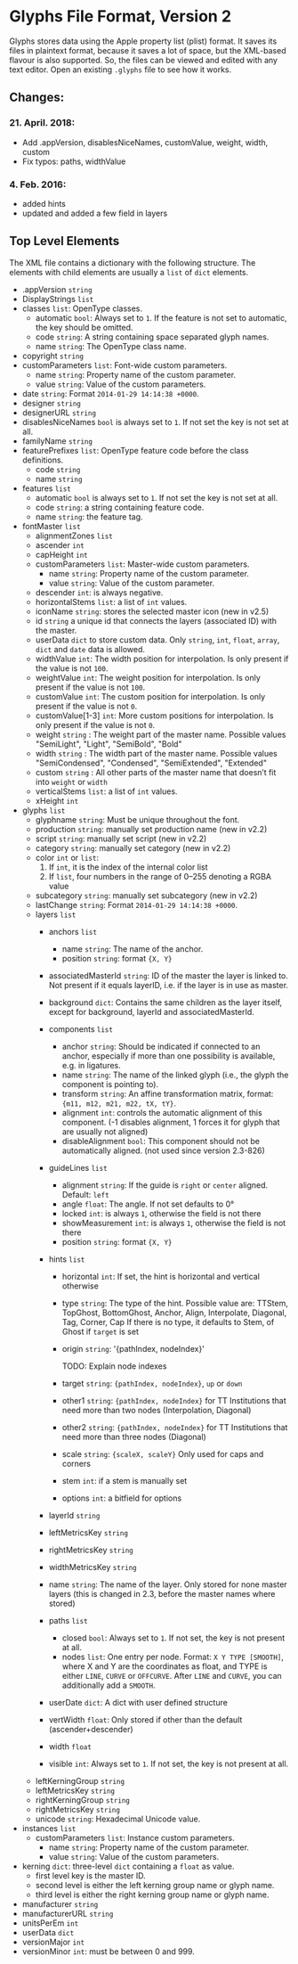 # Glyphs File Format, Version 2
Glyphs stores data using the Apple property list (plist) format. It saves its files in plaintext format, because it saves a lot of space, but the XML-based flavour is also supported. So, the files can be viewed and edited with any text editor. Open an existing `.glyphs` file to see how it works.

## Changes:
### 21. April. 2018:
- Add .appVersion, disablesNiceNames, customValue, weight, width, custom
- Fix typos: paths, widthValue

### 4. Feb. 2016:
- added hints
- updated and added a few field in layers

## Top Level Elements
The XML file contains a dictionary with the following structure. The elements with child elements are usually a `list` of `dict` elements.

* .appVersion `string`
* DisplayStrings `list`
* classes `list`: OpenType classes.
    * automatic `bool`: Always set to `1`. If the feature is not set to automatic, the key should be omitted.
    * code `string`: A string containing space separated glyph names.
    * name `string`: The OpenType class name.
* copyright `string`
* customParameters `list`: Font-wide custom parameters.
    * name `string`: Property name of the custom parameter.
    * value `string`: Value of the custom parameters.
* date `string`: Format `2014-01-29 14:14:38 +0000`.
* designer `string`
* designerURL `string`
* disablesNiceNames `bool` is always set to `1`. If not set the key is not set at all.
* familyName `string`
* featurePrefixes `list`: OpenType feature code before the class definitions.
    * code `string`
    * name `string`
* features `list`
    * automatic `bool` is always set to `1`. If not set the key is not set at all.
    * code `string`: a string containing feature code.
    * name `string`: the feature tag.
* fontMaster `list`
    * alignmentZones `list`
    * ascender `int`
    * capHeight `int`
    * customParameters `list`: Master-wide custom parameters.
        * name `string`: Property name of the custom parameter.
        * value `string`: Value of the custom parameter.
    * descender `int`: is always negative.
    * horizontalStems `list`: a list of `int` values.
    * iconName `string`: stores the selected master icon (new in v2.5)
    * id `string` a unique id that connects the layers (associated ID) with the master.
    * userData `dict` to store custom data. Only `string`, `int`, `float`, `array`, `dict` and `date` data is allowed.
    * widthValue `int`: The width position for interpolation. Is only present if the value is not `100`.
    * weightValue `int`: The weight position for interpolation. Is only present if the value is not `100`.
    * customValue `int`: The custom position for interpolation. Is only present if the value is not `0`.
    * customValue[1-3] `int`: More custom positions for interpolation. Is only present if the value is not `0`.
    * weight `string` : The weight part of the master name. Possible values "SemiLight", "Light", "SemiBold", "Bold"
    * width `string` : The width part of the master name. Possible values "SemiCondensed", "Condensed", "SemiExtended", "Extended"
    * custom `string` : All other parts of the master name that doesn’t fit into `weight` or `width`
    * verticalStems `list`: a list of `int` values.
    * xHeight `int`
* glyphs `list`
    * glyphname `string`: Must be unique throughout the font.
    * production `string`: manually set production name (new in v2.2)
    * script `string`: manually set script (new in v2.2)
    * category `string`: manually set category (new in v2.2)
    * color `int` or `list`: 
        1. If `int`, it is the index of the internal color list
        2. If `list`, four numbers in the range of 0–255 denoting a RGBA value
    * subcategory `string`: manually set subcategory (new in v2.2)
    * lastChange `string`: Format `2014-01-29 14:14:38 +0000`.
    * layers `list`
        * anchors `list`
            * name `string`: The name of the anchor.
            * position `string`: format `{X, Y}`
        * associatedMasterId `string`: ID of the master the layer is linked to. Not present if it equals layerID, i.e. if the layer is in use as master.
        * background `dict`: Contains the same children as the layer itself, except for background, layerId and associatedMasterId.
        * components `list`
            * anchor `string`: Should be indicated if connected to an anchor, especially if more than one possibility is available, e.g. in ligatures.
            * name `string`: The name of the linked glyph (i.e., the glyph the component is pointing to).
            * transform `string`: An affine transformation matrix, format: `{m11, m12, m21, m22, tX, tY}`.
            * alignment `int`: controls the automatic alignment of this component. (-1 disables alignment, 1 forces it for glyph that are usually not aligned)
            * disableAlignment `bool`: This component should not be automatically aligned. (not used since version 2.3-826)
            
        * guideLines `list`
            * alignment `string`: If the guide is `right` or `center` aligned. Default: `left`
            * angle `float`: The angle. If not set defaults to 0°
            * locked `int`: is always `1`, otherwise the field is not there
            * showMeasurement `int`: is always `1`, otherwise the field is not there
            * position `string`: format `{X, Y}`
        * hints `list`
            * horizontal `int`: If set, the hint is horizontal and vertical otherwise
            * type `string`: The type of the hint. Possible value are: TTStem, TopGhost, BottomGhost, Anchor, Align, Interpolate, Diagonal, Tag, Corner, Cap
                If there is no type, it defaults to Stem, of Ghost if `target` is set
            * origin `string`: '{pathIndex, nodeIndex}'
                
                TODO: Explain node indexes
            * target `string`: `{pathIndex, nodeIndex}`, `up` or `down`
            * other1 `string`: `{pathIndex, nodeIndex}` for TT Institutions that need more than two nodes (Interpolation, Diagonal)
            * other2 `string`: `{pathIndex, nodeIndex}` for TT Institutions that need more than three nodes (Diagonal)
            * scale `string`: `{scaleX, scaleY}` Only used for caps and corners
            * stem `int`: if a stem is manually set
            * options `int`: a bitfield for options
        * layerId `string`
        * leftMetricsKey `string`
        * rightMetricsKey `string`
        * widthMetricsKey `string`
        * name `string`: The name of the layer. Only stored for none master layers (this is changed in 2.3, before the master names where stored)
        * paths `list`
            * closed `bool`: Always set to `1`. If not set, the key is not present at all.
            * nodes `list`: One entry per node. Format: `X Y TYPE [SMOOTH]`, where X and Y are the coordinates as float, and TYPE is either `LINE`, `CURVE` or `OFFCURVE`. After `LINE` and `CURVE`, you can additionally add a `SMOOTH`.
        * userDate `dict`: A dict with user defined structure
        * vertWidth `float`: Only stored if other than the default (ascender+descender)
        * width `float`
        * visible `int`: Always set to `1`. If not set, the key is not present at all.
    * leftKerningGroup `string`
    * leftMetricsKey `string`
    * rightKerningGroup `string`
    * rightMetricsKey `string`
    * unicode `string`: Hexadecimal Unicode value.
* instances `list`
    * customParameters `list`: Instance custom parameters.
        * name `string`: Property name of the custom parameter.
        * value `string`: Value of the custom parameters.
* kerning `dict`: three-level `dict` containing a `float` as value.
    * first level key is the master ID.
    * second level is either the left kerning group name or glyph name.
    * third level is either the right kerning group name or glyph name.
* manufacturer `string`
* manufacturerURL `string`
* unitsPerEm `int`
* userData `dict`
* versionMajor `int`
* versionMinor `int`: must be between 0 and 999.

